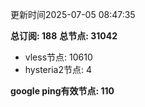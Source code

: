 更新时间2025-07-05 08:47:35

**总订阅: 188**
**总节点: 31042**
- vless节点: 10610
- hysteria2节点: 4

**google ping有效节点: 110**
